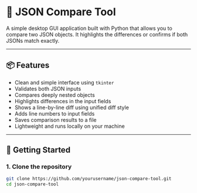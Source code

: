 # 🧾 JSON Compare Tool

A simple desktop GUI application built with Python that allows you to compare two JSON objects. It highlights the differences or confirms if both JSONs match exactly.

---

## 📦 Features

- Clean and simple interface using `tkinter`
- Validates both JSON inputs
- Compares deeply nested objects
- Highlights differences in the input fields
- Shows a line-by-line diff using unified diff style
- Adds line numbers to input fields
- Saves comparison results to a file
- Lightweight and runs locally on your machine

---

## 🚀 Getting Started
### 1. Clone the repository

```bash
git clone https://github.com/yourusername/json-compare-tool.git
cd json-compare-tool
